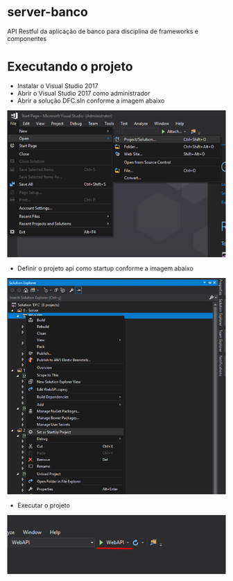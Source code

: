 # server-banco
API Restful da aplicação de banco para disciplina de frameworks e componentes

# Executando o projeto

* Instalar o Visual Studio 2017
* Abrir o Visual Studio 2017 como administrador
* Abrir a solução DFC.sln conforme a imagem abaixo

 ![Abrir projeto](/AbrirProjeto.png)
* Definir o projeto api como startup conforme a imagem abaixo

 ![Definir como StartUp](/DefinirComoStartUp.png)

* Executar o projeto

 ![Executar o projeto](/ExecutarProjeto.png)
